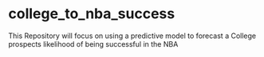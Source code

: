 # college_to_nba_success
This Repository will focus on using a predictive model to forecast a College prospects likelihood of being successful in the NBA
